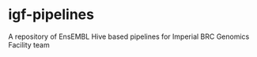 # igf-pipelines
A repository of EnsEMBL Hive based pipelines for Imperial BRC Genomics Facility team
